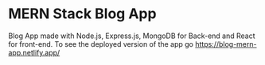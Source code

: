# MERN Stack Blog App

Blog App made with Node.js, Express.js, MongoDB for Back-end and React for front-end. To see the deployed version of the app go https://blog-mern-app.netlify.app/
